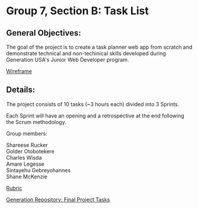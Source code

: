 # Group 7, Section B: Task List 

## General Objectives:

The goal of the project is to create a task planner web app from scratch and demonstrate technical and non-techinical skills developed during Generation USA's Junior Web Developer program.

[Wireframe](https://app.moqups.com/MAFIW8Qaw8PI63e4IyJoChuyg6vqMBxV/edit/page/ad64222d5)

## Details:

The project consists of 10 tasks (~3 hours each) divided into 3 Sprints.

Each Sprint will have an opening and a retrospective at the end following the Scrum methodology.

Group members: 

Shareese Rucker <br>
Golder Otobotekere <br>
Charles Wisda <br>
Amare Legesse <br>
Sintayehu Gebreyohannes <br>
Shane McKenzie

[Rubric](https://docs.google.com/spreadsheets/d/1pKK9KCnpraEcL7FQjxeMVeDWfjbypYRcSrXCyAVPtHo/edit#gid=1164902319)

[Generation Repository: Final Project Tasks](https://github.com/GenUSA-Learners/jwd-final-project)